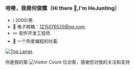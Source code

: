 ### 哈喽，我是何俊霆（Hi there 👋,I'm HeJunting）

- :information_source: 2000/男.
- :email: 电子邮箱：1215076525@qq.com.
- :pencil2: 软件开发工程师.
- 💬 一个热爱编程的社畜.

[![Top Langs](https://github-readme-stats.vercel.app/api/top-langs/?username=hejunting00&layout=compact)](https://github.com/anuraghazra/github-readme-stats)

你是我的第 ![Visitor Count](https://profile-counter.glitch.me/hejunting00/count.svg) 位访客，感谢您对我的关注和支持



